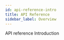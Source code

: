 ```yaml
---
id: api-reference-intro
title: API Reference
sidebar_label: Overview
---
```


API reference Introduction